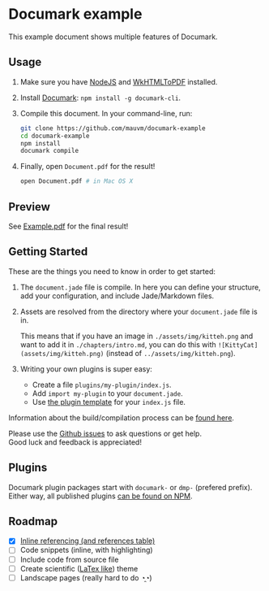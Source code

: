 # Documark example

This example document shows multiple features of Documark.

## Usage

1. Make sure you have [NodeJS][nodejs] and [WkHTMLToPDF][wkhtmltopdf] installed.
2. Install [Documark][documark]: `npm install -g documark-cli`.
3. Compile this document. In your command-line, run:

	```bash
	git clone https://github.com/mauvm/documark-example
	cd documark-example
	npm install
	documark compile
	```

4. Finally, open `Document.pdf` for the result!

	```bash
	open Document.pdf # in Mac OS X
	```

## Preview

See [Example.pdf][example-pdf] for the final result!

## Getting Started

These are the things you need to know in order to get started:

1. The `document.jade` file is compile. In here you can define your structure, add your configuration, and include Jade/Markdown files.
2. Assets are resolved from the directory where your `document.jade` file is in.

	This means that if you have an image in `./assets/img/kitteh.png` and want to add it in `./chapters/intro.md`, you can do this with `![KittyCat](assets/img/kitteh.png)` (instead of `../assets/img/kitteh.png`).

3. Writing your own plugins is super easy:

	- Create a file `plugins/my-plugin/index.js`.
	- Add `import my-plugin` to your `document.jade`.
	- Use [the plugin template][plugin-template] for your `index.js` file.

Information about the build/compilation process can be [found here][build-process].

Please use the [Github issues][documark-example-issues] to ask questions or get help.  
Good luck and feedback is appreciated!

## Plugins

Documark plugin packages start with `documark-` or `dmp-` (prefered prefix). Either way, all published plugins [can be found on NPM][documark-plugins].

## Roadmap

- [x] [Inline referencing (and references table)][dmp-references]
- [ ] Code snippets (inline, with highlighting)
- [ ] Include code from source file
- [ ] Create scientific ([LaTex like][latex-theme]) theme
- [ ] Landscape pages (really hard to do ◔̯◔)

[nodejs]: http://nodejs.org/
[wkhtmltopdf]: http://wkhtmltopdf.org/
[documark]: https://github.com/mauvm/documark
[example-pdf]: https://github.com/mauvm/documark-example/raw/master/Example.pdf
[plugin-template]: https://github.com/mauvm/documark#plugin-development
[build-process]: https://github.com/mauvm/documark#build-process
[dmp-references]: https://github.com/MalcolmK/dmp-references
[documark-example-issues]: https://github.com/mauvm/documark-example/issues
[documark-plugins]: https://www.npmjs.com/browse/keyword/documark-plugin
[latex-theme]: https://www.sharelatex.com/templates/thesis/norwegian-university-of-science-and-technology
